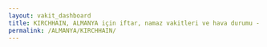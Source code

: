 ```yaml
---
layout: vakit_dashboard
title: KIRCHHAIN, ALMANYA için iftar, namaz vakitleri ve hava durumu - ilçe/eyalet seç
permalink: /ALMANYA/KIRCHHAIN/
---
```


<script type="text/javascript">
  var GLOBAL_COUNTRY = 'ALMANYA';
  var GLOBAL_CITY = 'KIRCHHAIN';
  var GLOBAL_STATE = '';
  var lat = 72;
  var lon = 21;
</script>

